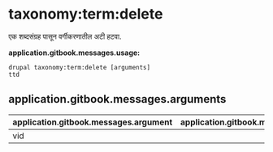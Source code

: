 # taxonomy:term:delete
एक शब्दसंग्रह पासून वर्गीकरणातील अटी हटवा.

**application.gitbook.messages.usage:**
```
drupal taxonomy:term:delete [arguments]
ttd
```

## application.gitbook.messages.arguments
application.gitbook.messages.argument | application.gitbook.messages.details
---------|-------------
vid | 

